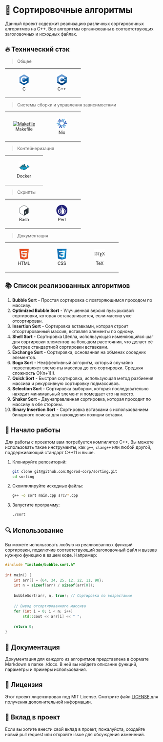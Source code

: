 # 🧮 Сортировочные алгоритмы

Данный проект содержит реализацию различных сортировочных алгоритмов на C++. Все алгоритмы организованы в соответствующих заголовочных и исходных файлах.

<h2 align="left" id="tech-stack">🔥 Технический стэк</h2>

> Общее

<table width='100%'>
  <tr>
    <td align='center' width='110' height='90'>
      <a href='#tech-stack'>
        <img src='https://github.com/devicons/devicon/blob/master/icons/c/c-original.svg' width='36' height='36' alt='C'>
      </a>
      <br>C
    </td>
    <td align='center' width='110' height='90'>
      <a href='#tech-stack'>
        <img src='https://github.com/devicons/devicon/blob/master/icons/cplusplus/cplusplus-original.svg' width='36' height='36' alt='C++'>
      </a>
      <br>C++
    </td>
  </tr>
</table>

> Системы сборки и управления зависимостями

<table width='100%'>
  <tr>
    <td align='center' width='110' height='90'>
      <a href='#tech-stack'>
        <img src='https://www.svgrepo.com/show/373819/makefile.svg' width='36' height='36' alt='Makefile'>
      </a>
      <br>Makefile
    </td>
    <td align='center' width='110' height='90'>
      <a href='#tech-stack'>
        <img src='https://github.com/devicons/devicon/blob/master/icons/nixos/nixos-original.svg' width='36' height='36' alt='Nix'>
      </a>
      <br>Nix
    </td>
  </tr>
</table>

> Контейнеризация

<table width='100%'>
  <tr>
    <td align='center' width='110' height='90'>
      <a href='#tech-stack'>
        <img src='https://github.com/devicons/devicon/blob/master/icons/docker/docker-original.svg' width='36' height='36' alt='Docker'>
      </a>
      <br>Docker
    </td>
  </tr>
</table>

> Скрипты

<table width='100%'>
  <tr>
    <td align='center' width='110' height='90'>
      <a href='#tech-stack'>
        <img src='https://github.com/devicons/devicon/blob/master/icons/bash/bash-original.svg' width='36' height='36' alt='Bash'>
      </a>
      <br>Bash
    </td>
    <td align='center' width='110' height='90'>
      <a href='#tech-stack'>
        <img src='https://github.com/devicons/devicon/blob/master/icons/perl/perl-original.svg' width='36' height='36' alt='Perl'>
      </a>
      <br>Perl
    </td>
  </tr>
</table>

> Документация

<table width='100%'>
  <tr>
    <td align='center' width='110' height='90'>
      <a href='#tech-stack'>
        <img src='https://github.com/devicons/devicon/blob/master/icons/html5/html5-original.svg' width='36' height='36' alt='HTML'>
      </a>
      <br>HTML
    </td>
    <td align='center' width='110' height='90'>
      <a href='#tech-stack'>
        <img src='https://github.com/devicons/devicon/blob/master/icons/css3/css3-original.svg' width='36' height='36' alt='CSS'>
      </a>
      <br>CSS
    </td>
    <td align='center' width='110' height='90'>
      <a href='#tech-stack'>
        <img src='https://github.com/devicons/devicon/blob/master/icons/latex/latex-original.svg' width='36' height='36' alt='TeX'>
      </a>
      <br>TeX
    </td>
  </tr>
</table>

## 📚 Список реализованных алгоритмов

1. **Bubble Sort** - Простая сортировка с повторяющимся проходом по массиву.
2. **Optimized Bubble Sort** - Улучшенная версия пузырьковой сортировки, которая останавливается, если массив уже отсортирован.
3. **Insertion Sort** - Сортировка вставками, которая строит отсортированный массив, вставляя элементы по одному.
4. **Shell Sort** - Сортировка Шелла, использующая изменяющийся шаг для сортировки элементов на большом расстоянии, что делает её быстрее стандартной сортировки вставками.
5. **Exchange Sort** - Сортировка, основанная на обменах соседних элементов.
6. **Bogo Sort** - Неэффективный алгоритм, который случайно переставляет элементы массива до его сортировки. Средняя сложность O((n+1)!).
7. **Quick Sort** - Быстрая сортировка, использующая метод разбиения массива и рекурсивную сортировку подмассивов.
8. **Selection Sort** - Сортировка выбором, которая последовательно находит минимальный элемент и помещает его на место.
9. **Shaker Sort** - Двунаправленная сортировка, которая проходит по массиву в обе стороны.
10. **Binary Insertion Sort** - Сортировка вставками с использованием бинарного поиска для нахождения позиции вставки.

## 🚀 Начало работы

Для работы с проектом вам потребуется компилятор C++. Вы можете использовать такие инструменты, как `g++`, `clang++` или любой другой, поддерживающий стандарт C++11 и выше.

1. Клонируйте репозиторий:

   ```bash
   git clone git@github.com:Ogorod-corp/sorting.git
   cd sorting
   ```

2. Скомпилируйте исходные файлы:

   ```bash
   g++ -o sort main.cpp src/*.cpp
   ```

3. Запустите программу:

   ```bash
   ./sort
   ```

## 🔍 Использование

Вы можете использовать любую из реализованных функций сортировки, подключив соответствующий заголовочный файл и вызвав нужную функцию в вашем коде. Например:

```cpp
#include "include/bubble.sort.h"

int main() {
    int arr[] = {64, 34, 25, 12, 22, 11, 90};
    int n = sizeof(arr) / sizeof(arr[0]);

    bubbleSort(arr, n, true); // Сортировка по возрастанию

    // Вывод отсортированного массива
    for (int i = 0; i < n; i++)
        std::cout << arr[i] << " ";

    return 0;
}
```

## 📖 Документация

Документация для каждого из алгоритмов представлена в формате Markdown в папке ./docs. В ней вы найдете описание функций, параметры и примеры использования.

## 📄 Лицензия

Этот проект лицензирован под MIT License. Смотрите файл [LICENSE](LICENSE) для получения дополнительной информации.

## 🤝 Вклад в проект

Если вы хотите внести свой вклад в проект, пожалуйста, создайте новый pull request или откройте issue для обсуждения изменений.
